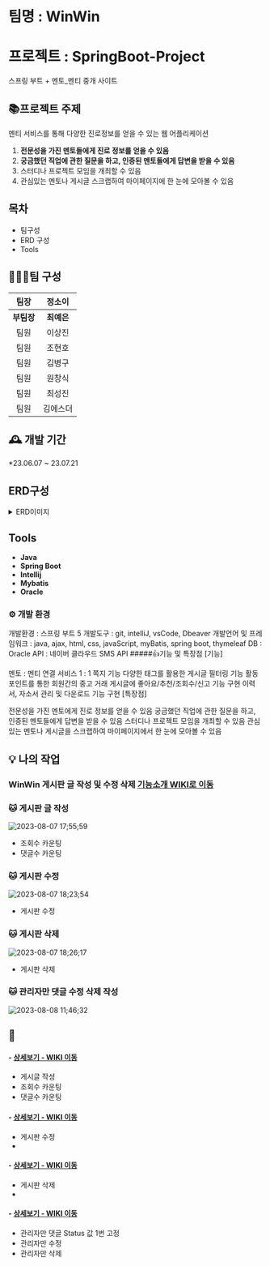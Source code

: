 # 팀명 :  WinWin

# 프로젝트 : SpringBoot-Project
스프링 부트 + 멘토_멘티 중개 사이트

## 📚프로젝트 주제 
멘티 서비스를 통해 다양한 진로정보를 얻을 수 있는 웹 어플리케이션
1. **전문성을 가진 멘토들에게 진로 정보를 얻을 수 있음**
2. **궁금했던 직업에 관한 질문을 하고, 인증된 멘토들에게 답변을 받을 수 있음**
3. 스터디나 프로젝트 모임을 개최할 수 있음
4. 관심있는 멘토나 게시글 스크랩하여 마이페이지에 한 눈에 모아볼 수 있음


## 목차
- 팀구성
- ERD 구성
- Tools


## 🧑‍🤝‍🧑팀 구성

|팀장|정소이|           
|:--:|:--:|
|**부팀장**|**최예은**| 
|팀원|이상진| 
|팀원|조현호| 
|팀원|김병구| 
|팀원|원창식|
|팀원|최성진|
|팀원|김에스더|


## 🕰️ 개발 기간 
*23.06.07 ~ 23.07.21


## ERD구성

<details>
<summary>ERD이미지</summary>

![그림1](https://github.com/dnjsckdtlr/winwin/assets/118125610/1510f7b0-8138-436b-92c5-8719917bb70b)


</details>



 ## Tools
- **Java**
- **Spring Boot**
- **Intellij**
- **Mybatis**
- **Oracle**


### ⚙️ 개발 환경
개발환경 : 스프링 부트 5
개발도구 : git, intelliJ, vsCode, Dbeaver
개발언어 및 프레임워크 : java, ajax, html, css, javaScript, myBatis, spring boot, thymeleaf
DB : Oracle
API : 네이버 클라우드 SMS API
#####👍기능 및 특장점
[기능]

멘토 : 멘티 연결 서비스
1 : 1 쪽지 기능
다양한 태그를 활용한 게시글 필터링 기능
활동 포인트를 통한 회원간의 중고 거래
게시글에 좋아요/추천/조회수/신고 기능 구현
이력서, 자소서 관리 및 다운로드 기능 구현
[특장점]

전문성을 가진 멘토에게 진로 정보를 얻을 수 있음
궁금했던 직업에 관한 질문을 하고, 인증된 멘토들에게 답변을 받을 수 있음
스터디나 프로젝트 모임을 개최할 수 있음
관심있는 멘토나 게시글을 스크랩하여 마이페이지에서 한 눈에 모아볼 수 있음


## :bulb: 나의 작업
### WinWin 게시판 글 작성 및 수정 삭제 <a href="https://github.com/dnjsckdtlr/winwin/wiki/WinWin---%EB%AC%B8%EC%9D%98%EC%82%AC%ED%95%AD-%EA%B2%8C%EC%8B%9C%ED%8C%90-%EA%B8%80-%EC%9E%91%EC%84%B1"> 기능소개 WIKI로 이동</a>
 ### 🐱 게시판 글 작성
![2023-08-07 17;55;59](https://github.com/dnjsckdtlr/winwin/assets/118125610/34fba88a-5d70-455c-9634-252d7ee28d44width="200")
* 조회수 카운팅 
* 댓글수 카운팅 

###  🐱 게시판 수정
 ![2023-08-07 18;23;54](https://github.com/dnjsckdtlr/winwin/assets/118125610/c209addc-4a21-47b2-b54c-c7dbca2edd04width="200")
 * 게시판 수정 

###  🐱 게시판 삭제
 ![2023-08-07 18;26;17](https://github.com/dnjsckdtlr/winwin/assets/118125610/9858b6b1-47a9-4aa4-b2cd-92533c9ba63bwidth="200")
 * 게시판 삭제

###  🐱  관리자만 댓글 수정 삭제 작성

 ![2023-08-08 11;46;32](https://github.com/dnjsckdtlr/winwin/assets/118125610/63e933b4-00e0-4c9f-aa02-1a0c461369f3)



## 📌 
####  - <a href="https://github.com/dnjsckdtlr/winwin/wiki/WinWin---%EB%AC%B8%EC%9D%98%EC%82%AC%ED%95%AD-%EA%B2%8C%EC%8B%9C%ED%8C%90-%EA%B8%80-%EC%9E%91%EC%84%B1" > 상세보기 - WIKI 이동</a>
- 게시글 작성
- 조회수 카운팅
- 댓글수 카운팅
####  - <a href="https://github.com/dnjsckdtlr/winwin/wiki/WinWin--%EB%AC%B8%EC%9D%98%EC%82%AC%ED%95%AD--%EA%B2%8C%EC%8B%9C%ED%8C%90-%EA%B8%80-%EC%88%98%EC%A0%95" >상세보기 - WIKI 이동</a>
- 게시판 수정
- 
####  - <a href="https://github.com/dnjsckdtlr/winwin/wiki/WinWin--%EB%AC%B8%EC%9D%98%EC%82%AC%ED%95%AD-%EA%B2%8C%EC%8B%9C%ED%8C%90-%EA%B8%80-%EC%82%AD%EC%A0%9C" >상세보기 - WIKI 이동</a>
- 게시판 삭제
- 
####  - <a href="https://github.com/dnjsckdtlr/winwin/wiki/WinWin--%EB%AC%B8%EC%9D%98%EC%82%AC%ED%95%AD-%EA%B2%8C%EC%8B%9C%ED%8C%90-%EA%B4%80%EB%A6%AC%EC%9E%90-%EC%B2%98%EB%A6%AC" >상세보기 - WIKI 이동</a>
- 관리자만 댓글 Status 값 1번 고정
- 관리자만 수정 
- 관리자만 삭제 













